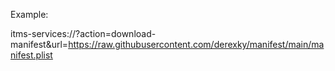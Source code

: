 Example:

itms-services://?action=download-manifest&url=https://raw.githubusercontent.com/derexky/manifest/main/manifest.plist
